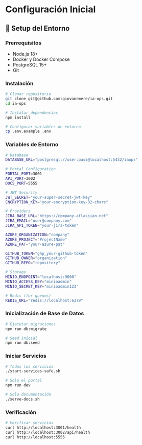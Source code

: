 # Configuración Inicial

## 🚀 Setup del Entorno

### Prerrequisitos

- Node.js 18+
- Docker y Docker Compose
- PostgreSQL 15+
- Git

### Instalación

```bash
# Clonar repositorio
git clone git@github.com:giovanemere/ia-ops.git
cd ia-ops

# Instalar dependencias
npm install

# Configurar variables de entorno
cp .env.example .env
```

### Variables de Entorno

```bash
# Database
DATABASE_URL="postgresql://user:pass@localhost:5432/iaops"

# Portal Configuration
PORTAL_PORT=3001
API_PORT=3002
DOCS_PORT=5555

# JWT Security
JWT_SECRET="your-super-secret-jwt-key"
ENCRYPTION_KEY="your-encryption-key-32-chars"

# Providers
JIRA_BASE_URL="https://company.atlassian.net"
JIRA_EMAIL="user@company.com"
JIRA_API_TOKEN="your-jira-token"

AZURE_ORGANIZATION="company"
AZURE_PROJECT="ProjectName"
AZURE_PAT="your-azure-pat"

GITHUB_TOKEN="ghp_your-github-token"
GITHUB_OWNER="organization"
GITHUB_REPO="repository"

# Storage
MINIO_ENDPOINT="localhost:9000"
MINIO_ACCESS_KEY="minioadmin"
MINIO_SECRET_KEY="minioadmin123"

# Redis (for queues)
REDIS_URL="redis://localhost:6379"
```

### Inicialización de Base de Datos

```bash
# Ejecutar migraciones
npm run db:migrate

# Seed inicial
npm run db:seed
```

### Iniciar Servicios

```bash
# Todos los servicios
./start-services-safe.sh

# Solo el portal
npm run dev

# Solo documentación
./serve-docs.sh
```

### Verificación

```bash
# Verificar servicios
curl http://localhost:3001/health
curl http://localhost:3002/api/health
curl http://localhost:5555
```
